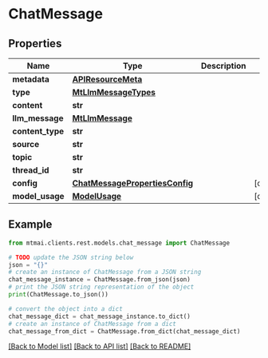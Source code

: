 # ChatMessage


## Properties

Name | Type | Description | Notes
------------ | ------------- | ------------- | -------------
**metadata** | [**APIResourceMeta**](APIResourceMeta.md) |  | 
**type** | [**MtLlmMessageTypes**](MtLlmMessageTypes.md) |  | 
**content** | **str** |  | 
**llm_message** | [**MtLlmMessage**](MtLlmMessage.md) |  | 
**content_type** | **str** |  | 
**source** | **str** |  | 
**topic** | **str** |  | 
**thread_id** | **str** |  | 
**config** | [**ChatMessagePropertiesConfig**](ChatMessagePropertiesConfig.md) |  | [optional] 
**model_usage** | [**ModelUsage**](ModelUsage.md) |  | [optional] 

## Example

```python
from mtmai.clients.rest.models.chat_message import ChatMessage

# TODO update the JSON string below
json = "{}"
# create an instance of ChatMessage from a JSON string
chat_message_instance = ChatMessage.from_json(json)
# print the JSON string representation of the object
print(ChatMessage.to_json())

# convert the object into a dict
chat_message_dict = chat_message_instance.to_dict()
# create an instance of ChatMessage from a dict
chat_message_from_dict = ChatMessage.from_dict(chat_message_dict)
```
[[Back to Model list]](../README.md#documentation-for-models) [[Back to API list]](../README.md#documentation-for-api-endpoints) [[Back to README]](../README.md)


